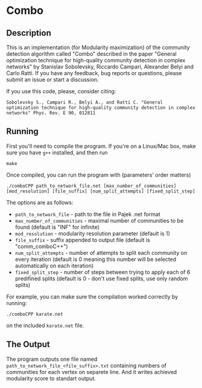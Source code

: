 # Combo

## Description

This is an implementation (for Modularity maximization) of the community
detection algorithm called "Combo" described in the paper "General optimization
technique for high-quality community detection in complex networks" by
Stanislav Sobolevsky, Riccardo Campari, Alexander Belyi and Carlo Ratti.
If you have any feedback, bug reports or questions, please submit an issue or start a discussion.

If you use this code, please, consider citing:

```
Sobolevsky S., Campari R., Belyi A., and Ratti C. "General optimization technique for high-quality community detection in complex networks" Phys. Rev. E 90, 012811
```

## Running

First you'll need to compile the program. If you're on a Linux/Mac box, make
sure you have `g++` installed, and then run

```
make
```

Once compiled, you can run the program with (parameters' order matters)

```
./comboCPP path_to_network_file.net [max_number_of_communities] [mod_resolution] [file_suffix] [num_split_attempts] [fixed_split_step]
```

The options are as follows:
* `path_to_network_file` - path to the file in Pajek .net format
* `max_number_of_communities` - maximal number of communities to be found
  (default is "INF" for infinite)
* `mod_resolution` - modularity resolution parameter (default is 1)
* `file_suffix` - suffix appended to output file (default is "comm_comboC++")
* `num_split_attempts` - number of attempts to split each community on every iteration (default is 0 meaning this number will be selected automatically on each iteration)
* `fixed_split_step` - number of steps between trying to apply each of 6 predifined splits (default is 0 - don't use fixed splits, use only random splits)

For example, you can make sure the compilation worked correctly by running:
```
./comboCPP karate.net
```
on the included `karate.net` file.

## The Output

The program outputs one file named `path_to_network_file_<file_suffix>.txt`
containing numbers of communities for each vertex on separete line.  And it
writes achieved modularity score to standart output.
